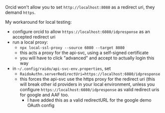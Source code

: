 Orcid won't allow you to set `http://localhost:8080` as a redirect uri, they
demand `https`.

My workaround for local testing:
* configure orcid to allow `https://localhost:6080/idpresponse` as an 
  accepted redirect uri
* run a local proxy:
  * `npx local-ssl-proxy --source 6080 --target 8080`
  * this acts a proxy for the api-svc, using a self-signed certificate 
  * you will have to click "advanced" and accept to actually login this way
* in `~/.config/raido/api-svc-env.properties`, set
  * `RaidoAuthn.serverRedirectUri=https://localhost:6080/idpresponse`
  * this forces the api-svc use the https proxy for the redirect uri 
  (this will break other id providers in your local environment, unless you 
  configure `https://localhost:6080/idpresponse` as valid redirect uris for 
  google and AAF too.
    * I have added this as a valid redirectURL for the google demo OAuth config

 